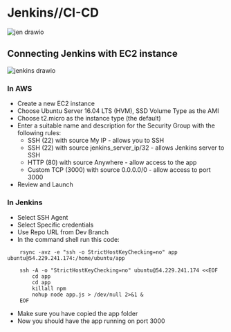 # Jenkins//CI-CD

![jen drawio](https://user-images.githubusercontent.com/106158041/200811214-2754cfb9-0259-42a6-b68d-9db015477d8e.png)

## Connecting Jenkins with EC2 instance

![jenkins drawio](https://user-images.githubusercontent.com/106158041/200811268-190f7d5e-b407-42e1-865e-59cd2e08400a.png)

### In AWS

- Create a new EC2 instance
- Choose Ubuntu Server 16.04 LTS (HVM), SSD Volume Type as the AMI
- Choose t2.micro as the instance type (the default)
- Enter a suitable name and description for the Security Group with the following rules:
  - SSH (22) with source My IP - allows you to SSH
  - SSH (22) with source jenkins_server_ip/32 - allows Jenkins server to SSH
  - HTTP (80) with source Anywhere - allow access to the app
  - Custom TCP (3000) with source 0.0.0.0/0 - allow access to port 3000
- Review and Launch

### In Jenkins

- Select SSH Agent
- Select Specific credentials
- Use Repo URL from Dev Branch
- In the command shell run this code:

```
    rsync -avz -e "ssh -o StrictHostKeyChecking=no" app ubuntu@54.229.241.174:/home/ubuntu/app

    ssh -A -o "StrictHostKeyChecking=no" ubuntu@54.229.241.174 <<EOF
        cd app
        cd app
        killall npm
        nohup node app.js > /dev/null 2>&1 &
    EOF
```

- Make sure you have copied the app folder
- Now you should have the app running on port 3000
